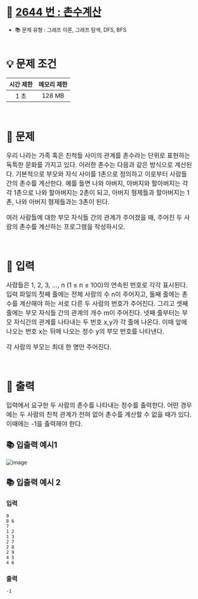 # 📕 [ 2644 번 : 촌수계산 ](https://www.acmicpc.net/problem/2644)
- 📚 문제 유형 : 그래프 이론, 그래프 탐색, DFS, BFS
  <br/><br/>

# 💡 문제 조건

|시간 제한|메모리 제한|
|:------:|:---:|
|1 초|128 MB|
<br/>

# 📕 문제
<div style="font-size: 17px">
우리 나라는 가족 혹은 친척들 사이의 관계를 촌수라는 단위로 표현하는 독특한 문화를 가지고 있다. 이러한 촌수는 다음과 같은 방식으로 계산된다. 기본적으로 부모와 자식 사이를 1촌으로 정의하고 이로부터 사람들 간의 촌수를 계산한다. 예를 들면 나와 아버지, 아버지와 할아버지는 각각 1촌으로 나와 할아버지는 2촌이 되고, 아버지 형제들과 할아버지는 1촌, 나와 아버지 형제들과는 3촌이 된다.

여러 사람들에 대한 부모 자식들 간의 관계가 주어졌을 때, 주어진 두 사람의 촌수를 계산하는 프로그램을 작성하시오.
</div>
<br/>

# 📢 입력
<div style="font-size: 17px">
사람들은 1, 2, 3, …, n (1 ≤ n ≤ 100)의 연속된 번호로 각각 표시된다. 입력 파일의 첫째 줄에는 전체 사람의 수 n이 주어지고, 둘째 줄에는 촌수를 계산해야 하는 서로 다른 두 사람의 번호가 주어진다. 그리고 셋째 줄에는 부모 자식들 간의 관계의 개수 m이 주어진다. 넷째 줄부터는 부모 자식간의 관계를 나타내는 두 번호 x,y가 각 줄에 나온다. 이때 앞에 나오는 번호 x는 뒤에 나오는 정수 y의 부모 번호를 나타낸다.

각 사람의 부모는 최대 한 명만 주어진다.
</div>
<br/>

# 📢 출력
<div style="font-size: 17px">
입력에서 요구한 두 사람의 촌수를 나타내는 정수를 출력한다. 어떤 경우에는 두 사람의 친척 관계가 전혀 없어 촌수를 계산할 수 없을 때가 있다. 이때에는 -1을 출력해야 한다.

</div>

## 📚 입출력 예시1
![image](https://user-images.githubusercontent.com/48740872/156957791-1e30b57a-5171-437b-ab22-7b83e38cddaa.png)

## 📚 입출력 예시 2

### 입력
    9
    8 6
    7
    1 2
    1 3
    2 7
    2 8
    2 9
    4 5
    4 6

### 출력
    -1
